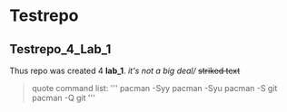 # Testrepo
## Testrepo_4_Lab_1
Thus repo was created 4 **lab_1**. 
*it's not a big deal/*
~~striked text~~
>quote
command list:
'''
pacman -Syy
pacman -Syu
pacman -S git
pacman -Q git
'''
